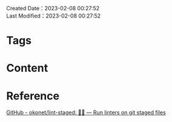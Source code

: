 Created Date：2023-02-08 00:27:52  
Last Modified：2023-02-08 00:27:52

# Tags

# Content

# Reference

[GitHub - okonet/lint-staged: 🚫💩 — Run linters on git staged files](https://github.com/okonet/lint-staged)

